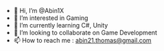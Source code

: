 - 👋 Hi, I’m @Abin1X
- 👀 I’m interested in Gaming
- 🌱 I’m currently learning C#, Unity
- 💞️ I’m looking to collaborate on Game Development
- 📫 How to reach me : abin21.thomas@gmail.com

<!---
abin212002/abin212002 is a ✨ special ✨ repository because its `README.md` (this file) appears on your GitHub profile.
You can click the Preview link to take a look at your changes.
--->
